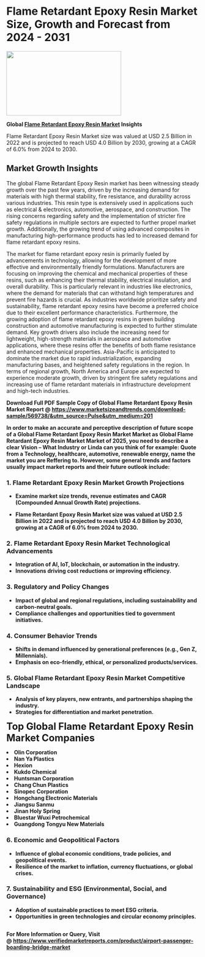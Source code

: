 <H1>Flame Retardant Epoxy Resin Market Size, Growth and Forecast from 2024 - 2031</H1><img class="aligncenter size-medium wp-image-584254" src="https://thirdeyenews.in/wp-content/uploads/2024/09/Global-Market-Research-300x168.jpeg" alt="" width="300" height="168" /><p><strong>Global&nbsp;<a href="https://www.marketsizeandtrends.com/download-sample/569738/&amp;utm_source=Pulse&amp;utm_medium=201">Flame Retardant Epoxy Resin Market</a> Insights</strong></p><p>Flame Retardant Epoxy Resin Market size was valued at USD 2.5 Billion in 2022 and is projected to reach USD 4.0 Billion by 2030, growing at a CAGR of 6.0% from 2024 to 2030.</p><p><h2>Market Growth Insights</h2> <p>The global Flame Retardant Epoxy Resin market has been witnessing steady growth over the past few years, driven by the increasing demand for materials with high thermal stability, fire resistance, and durability across various industries. This resin type is extensively used in applications such as electrical & electronics, automotive, aerospace, and construction. The rising concerns regarding safety and the implementation of stricter fire safety regulations in multiple sectors are expected to further propel market growth. Additionally, the growing trend of using advanced composites in manufacturing high-performance products has led to increased demand for flame retardant epoxy resins.</p> <p><strong></strong></p> <p>The market for flame retardant epoxy resin is primarily fueled by advancements in technology, allowing for the development of more effective and environmentally friendly formulations. Manufacturers are focusing on improving the chemical and mechanical properties of these resins, such as enhancing their thermal stability, electrical insulation, and overall durability. This is particularly relevant in industries like electronics, where the demand for materials that can withstand high temperatures and prevent fire hazards is crucial. As industries worldwide prioritize safety and sustainability, flame retardant epoxy resins have become a preferred choice due to their excellent performance characteristics. Furthermore, the growing adoption of flame retardant epoxy resins in green building construction and automotive manufacturing is expected to further stimulate demand. Key growth drivers also include the increasing need for lightweight, high-strength materials in aerospace and automotive applications, where these resins offer the benefits of both flame resistance and enhanced mechanical properties. Asia-Pacific is anticipated to dominate the market due to rapid industrialization, expanding manufacturing bases, and heightened safety regulations in the region. In terms of regional growth, North America and Europe are expected to experience moderate growth, driven by stringent fire safety regulations and increasing use of flame retardant materials in infrastructure development and high-tech industries.</p> <p><strong></p><p><span class=""><strong>Download Full PDF Sample Copy of Global Flame Retardant Epoxy Resin Market Report</strong> @ <a href="https://www.marketsizeandtrends.com/download-sample/569738/&amp;utm_source=Pulse&amp;utm_medium=201" target="_blank">https://www.marketsizeandtrends.com/download-sample/569738/&amp;utm_source=Pulse&amp;utm_medium=201</a></span></p><p>In order to make an accurate and perceptive description of future scope of a Global&nbsp;Flame Retardant Epoxy Resin Market Market as Global&nbsp;Flame Retardant Epoxy Resin Market Market of 2025, you need to describe a clear Vision &ndash; What Industry or Linda can you think of for example: Quote from a Technology, healthcare, automotive, renewable energy, name the market you are Reffering to. However, some general trends and factors usually impact market reports and their future outlook include:</p><h3>1.&nbsp;<strong>Flame Retardant Epoxy Resin Market Growth Projections</strong></h3><ul><li>Examine market size trends, revenue estimates and CAGR (Compounded Annual Growth Rate) projections.</li><li><p>Flame Retardant Epoxy Resin Market size was valued at USD 2.5 Billion in 2022 and is projected to reach USD 4.0 Billion by 2030, growing at a CAGR of 6.0% from 2024 to 2030.</p></li></ul><h3>2.&nbsp;<strong>Flame Retardant Epoxy Resin Market Technological Advancements</strong></h3><ul><li>Integration of AI, IoT, blockchain, or automation in the industry.</li><li>Innovations driving cost reductions or improving efficiency.</li></ul><h3>3.&nbsp;<strong>Regulatory and Policy Changes</strong></h3><ul><li>Impact of global and regional regulations, including sustainability and carbon-neutral goals.</li><li>Compliance challenges and opportunities tied to government initiatives.</li></ul><h3>4.&nbsp;<strong>Consumer Behavior Trends</strong></h3><ul><li>Shifts in demand influenced by generational preferences (e.g., Gen Z, Millennials).</li><li>Emphasis on eco-friendly, ethical, or personalized products/services.</li></ul><h3>5.&nbsp;<strong>Global Flame Retardant Epoxy Resin Market Competitive Landscape</strong></h3><ul><li>Analysis of key players, new entrants, and partnerships shaping the industry.</li><li>Strategies for differentiation and market penetration.</li></ul><p data-pm-slice="1 1 []"><span style="color: inherit; font-family: inherit; font-size: 25px;">Top Global Flame Retardant Epoxy Resin Market Companies</span></p><div class="" data-test-id=""><p><li>Olin Corporation</li><li> Nan Ya Plastics</li><li> Hexion</li><li> Kukdo Chemical</li><li> Huntsman Corporation</li><li> Chang Chun Plastics</li><li> Sinopec Corporation</li><li> Hongchang Electronic Materials</li><li> Jiangsu Sanmu</li><li> Jinan Holy Spring</li><li> Bluestar Wuxi Petrochemical</li><li> Guangdong Tongyu New Materials</li></p></div><h3>6.&nbsp;<strong>Economic and Geopolitical Factors</strong></h3><ul><li>Influence of global economic conditions, trade policies, and geopolitical events.</li><li>Resilience of the market to inflation, currency fluctuations, or global crises.</li></ul><h3>7.&nbsp;<strong>Sustainability and ESG (Environmental, Social, and Governance)</strong></h3><ul><li>Adoption of sustainable practices to meet ESG criteria.</li><li>Opportunities in green technologies and circular economy principles.</li></ul><h2><strong style="font-size: 14px;">For More Information or Query, Visit @&nbsp;</strong><a style="background-color: #ffffff; font-size: 14px;" href="https://www.marketsizeandtrends.com/report/flame-retardant-epoxy-resin-market/" target="_blank">https://www.verifiedmarketreports.com/product/airport-passenger-boarding-bridge-market</a></h2>
